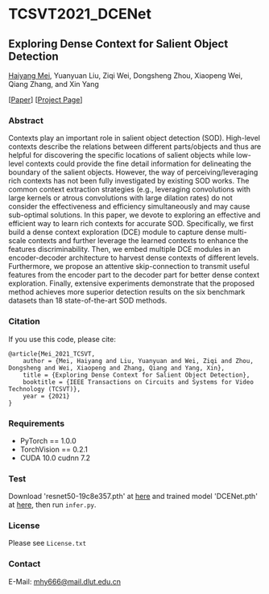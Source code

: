 # TCSVT2021_DCENet

## Exploring Dense Context for Salient Object Detection
[Haiyang Mei](https://mhaiyang.github.io/), Yuanyuan Liu, Ziqi Wei, Dongsheng Zhou, Xiaopeng Wei, Qiang Zhang, and Xin Yang

[[Paper](https://ieeexplore.ieee.org/document/9389751)] [[Project Page](https://mhaiyang.github.io/TCSVT2021-TCSVTNet/index.html)]

### Abstract
Contexts play an important role in salient object detection (SOD). High-level contexts describe the relations between different parts/objects and thus are helpful for discovering the specific locations of salient objects while low-level contexts could provide the fine detail information for delineating the boundary of the salient objects. However, the way of perceiving/leveraging rich contexts has not been fully investigated by existing SOD works. The common context extraction strategies (e.g., leveraging convolutions with large kernels or atrous convolutions with large dilation rates) do not consider the effectiveness and efficiency simultaneously and may cause sub-optimal solutions. In this paper, we devote to exploring an effective and efficient way to learn rich contexts for accurate SOD. Specifically, we first build a dense context exploration (DCE) module to capture dense multi-scale contexts and further leverage the learned contexts to enhance the features discriminability. Then, we embed multiple DCE modules in an encoder-decoder architecture to harvest dense contexts of different levels. Furthermore, we propose an attentive skip-connection to transmit useful features from the encoder part to the decoder part for better dense context exploration. Finally, extensive experiments demonstrate that the proposed method achieves more superior detection results on the six benchmark datasets than 18 state-of-the-art SOD methods.

### Citation
If you use this code, please cite:

```
@article{Mei_2021_TCSVT,
    author = {Mei, Haiyang and Liu, Yuanyuan and Wei, Ziqi and Zhou, Dongsheng and Wei, Xiaopeng and Zhang, Qiang and Yang, Xin},
    title = {Exploring Dense Context for Salient Object Detection},
    booktitle = {IEEE Transactions on Circuits and Systems for Video Technology (TCSVT)},
    year = {2021}
}
```

### Requirements
* PyTorch == 1.0.0
* TorchVision == 0.2.1
* CUDA 10.0  cudnn 7.2

### Test
Download 'resnet50-19c8e357.pth' at [here](https://download.pytorch.org/models/resnet50-19c8e357.pth) and trained model 'DCENet.pth' at [here](https://mhaiyang.github.io/TCSVT2021-DCENet/index.html), then run `infer.py`.

### License
Please see `License.txt`

### Contact
E-Mail: mhy666@mail.dlut.edu.cn
